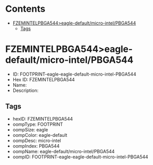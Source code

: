 



Contents
========

* [FZEMINTELPBGA544>eagle-default/micro-intel/PBGA544](#fzemintelpbga544eagle-defaultmicro-intelpbga544)
	* [Tags](#tags)

# FZEMINTELPBGA544>eagle-default/micro-intel/PBGA544

- ID: FOOTPRINT-eagle-eagle-default-micro-intel-PBGA544
- Hex ID: FZEMINTELPBGA544
- Name: 
- Description: 

## Tags

- hexID: FZEMINTELPBGA544
- oompType: FOOTPRINT
- oompSize: eagle
- oompColor: eagle-default
- oompDesc: micro-intel
- oompIndex: PBGA544
- oompName: eagle-default/micro-intel/PBGA544
- oompID: FOOTPRINT-eagle-eagle-default-micro-intel-PBGA544
